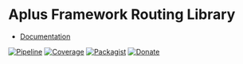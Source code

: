 # Aplus Framework Routing Library

- [Documentation](https://docs.aplus-framework.com/guides/libraries/routing/)

[![Pipeline](https://gitlab.com/aplus-framework/libraries/routing/badges/master/pipeline.svg)](https://gitlab.com/aplus-framework/libraries/routing/-/pipelines?scope=branches)
[![Coverage](https://gitlab.com/aplus-framework/libraries/routing/badges/master/coverage.svg?job=test:php)](https://aplus-framework.gitlab.io/libraries/routing/coverage/)
[![Packagist](https://img.shields.io/packagist/v/aplus/routing)](https://packagist.org/packages/aplus/routing)
[![Donate](https://img.shields.io/badge/open%20source-donate-orange)](https://www.paypal.com/donate/?hosted_button_id=NGBNW5PY4VSJ4)
